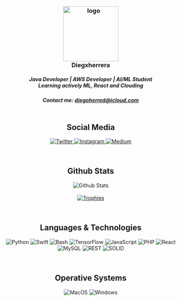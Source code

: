 <h3 align="center">
    <img src="https://avatars.githubusercontent.com/u/78816554?v=4" width="150"
        height="150" alt="logo" /></br>
    Diegxherrera
    <h5 align="center">
        Java Developer | AWS Developer | AI/ML Student</br>
        Learning actively ML, React and Clouding
    </h5>
    <h5 align="center">
        Contact me: <a href="mailto:diegoherred@icloud.com">diegoherred@icloud.com</>
    </h5>
</h3>

<p align="center">
    <a href="https://github.com/Diegxherrera?tab=followers">
        <img src="https://img.shields.io/github/followers/Diegxherrera?style=for-the-badge&logo=starship&color=B5E8E0&logoColor=D9E0EE&labelColor=302D41"
            alt="">
    </a><br>
</p>

<h2 align="center">Social Media</h2>
<p align="center">
    <a href="https://twitter.com/Diegxherrera">
        <img src="https://img.shields.io/badge/Twitter-1DA1F2?style=for-the-badge&logo=twitter&color=B5E8E0&logoColor=D9E0EE&labelColor=302D41"
            alt="Twitter">
    </a>
    <a href="https://www.instagram.com/diegxherrera">
        <img src="https://img.shields.io/badge/Instagram-E4405F?style=for-the-badge&logo=instagram&color=B5E8E0&logoColor=D9E0EE&labelColor=302D41"
            alt="Instagram" />
    </a>
    <a href="https://medium.com/@diegxherrera">
        <img src="https://img.shields.io/badge/Medium-5865F2?style=for-the-badge&logo=medium&color=B5E8E0&logoColor=D9E0EE&labelColor=302D41"
            alt="Medium">
    </a>
</p><br>

<h2 align="center">Github Stats</h2>
<p align="center">
    <img src="https://github-readme-stats.vercel.app/api?username=Diegxherrera&row_icons=true&include_all_commits=true&hide=issues&hide_border=true&theme=nord"
        alt="Github Stats"><br><br>
    <a href="https://github.com/Diegxherrera">
        <img src="https://github-profile-trophy.vercel.app/?username=Diegxherrera&theme=nord&row=2" alt="Trophies">
    </a>
    <br>
</p><br>

<h2 align="center">Languages & Technologies</h2>
<p align="center">
    <img src="https://img.shields.io/badge/Python-FFD43B?style=for-the-badge&logo=python&logoColor=D9E0EE&color=B5E8E0&labelColor=302D41"
        alt="Python">
    <img src="https://img.shields.io/badge/Swift-00ADD8?style=for-the-badge&logo=swift&logoColor=D9E0EE&color=B5E8E0&labelColor=302D41"
        alt="Swift">
    <img src="https://img.shields.io/badge/GNU%20Bash-4EAA25?style=for-the-badge&logo=GNU%20Bash&logoColor=D9E0EE&color=B5E8E0&labelColor=302D41"
        alt="Bash">
    <img src="https://img.shields.io/badge/TensorFlow-4EAA25?style=for-the-badge&logo=TensorFlow&logoColor=D9E0EE&color=B5E8E0&labelColor=302D41"
        alt="TensorFlow">
    <img src="https://img.shields.io/badge/JavaScript-4EAA25?style=for-the-badge&logo=JavaScript&logoColor=D9E0EE&color=B5E8E0&labelColor=302D41"
        alt="JavaScript">
    <img src="https://img.shields.io/badge/PHP-4EAA25?style=for-the-badge&logo=PHP&logoColor=D9E0EE&color=B5E8E0&labelColor=302D41"
        alt="PHP">
    <img src="https://img.shields.io/badge/React-4EAA25?style=for-the-badge&logo=React&logoColor=D9E0EE&color=B5E8E0&labelColor=302D41"
        alt="React">
    <img src="https://img.shields.io/badge/MySQL-4EAA25?style=for-the-badge&logo=MySQL&logoColor=D9E0EE&color=B5E8E0&labelColor=302D41"
        alt="MySQL">
    <img src="https://img.shields.io/badge/RESTful APIs-4EAA25?style=for-the-badge&logo=REST&logoColor=D9E0EE&color=B5E8E0&labelColor=302D41"
        alt="REST">
    <img src="https://img.shields.io/badge/SOLID-4EAA25?style=for-the-badge&logo=SOLID&logoColor=D9E0EE&color=B5E8E0&labelColor=302D41"
        alt="SOLID">

</p><br>

<h2 align="center">Operative Systems</h2>
<p align="center">
    <img src="https://img.shields.io/badge/MacOS-0078D6?style=for-the-badge&logo=macos&logoColor=D9E0EE&color=B5E8E0&labelColor=302D41"
        alt="MacOS">
    <img src="https://img.shields.io/badge/Windows-0078D6?style=for-the-badge&logo=windows&logoColor=D9E0EE&color=B5E8E0&labelColor=302D41"
        alt="Windows">
</p><br>
